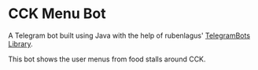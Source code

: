 # CCK Menu Bot

A Telegram bot built using Java with the help of rubenlagus' [TelegramBots Library](https://github.com/rubenlagus/TelegramBots).

This bot shows the user menus from food stalls around CCK.